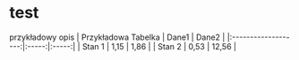 # test
przykładowy opis
| Przykładowa Tabelka | Dane1 | Dane2 |
|:-------------------:|:-----:|:-----:|
| Stan 1              | 1,15  | 1,86  |
| Stan 2              | 0,53  | 12,56 | 
